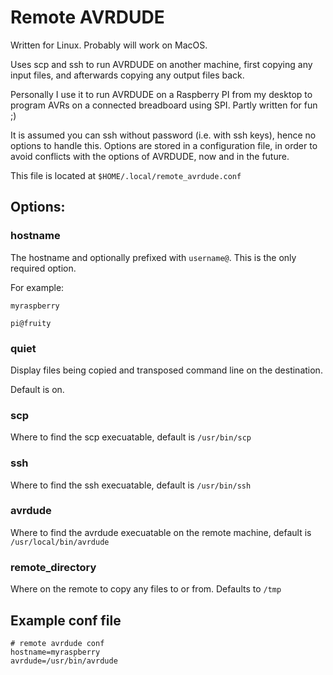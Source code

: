 # Remote AVRDUDE

Written for Linux. Probably will work on MacOS.

Uses scp and ssh to run AVRDUDE on another machine, first copying any input files, and afterwards copying any output files back.

Personally I use it to run AVRDUDE on a Raspberry PI from my desktop to program AVRs on a connected breadboard using SPI. Partly written for fun ;)

It is assumed you can ssh without password (i.e. with ssh keys), hence no options to handle this.
Options are stored in a configuration file, in order to avoid conflicts with the options of AVRDUDE, now and in the future.

This file is located at ```$HOME/.local/remote_avrdude.conf```

## Options:

### hostname
The hostname and optionally prefixed with ```username@```. This is the only required option.
    
For example:
    
```myraspberry```
        
```pi@fruity```

### quiet
Display files being copied and transposed command line on the destination.

Default is on.

### scp
Where to find the scp execuatable, default is ```/usr/bin/scp```

### ssh
Where to find the ssh execuatable, default is ```/usr/bin/ssh```

### avrdude
Where to find the avrdude execuatable on the remote machine, default is ```/usr/local/bin/avrdude```

### remote_directory
Where on the remote to copy any files to or from. Defaults to ```/tmp```

## Example conf file
    # remote avrdude conf
    hostname=myraspberry
    avrdude=/usr/bin/avrdude

